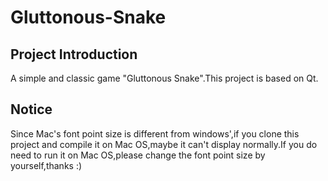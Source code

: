 # Gluttonous-Snake
## Project Introduction
A simple and classic game "Gluttonous Snake".This project is based on Qt.
## Notice
Since Mac's font point size is different from windows',if you clone this project and compile it on Mac OS,maybe
it can't display normally.If you do need to run it on Mac OS,please change the font point size by yourself,thanks :)
